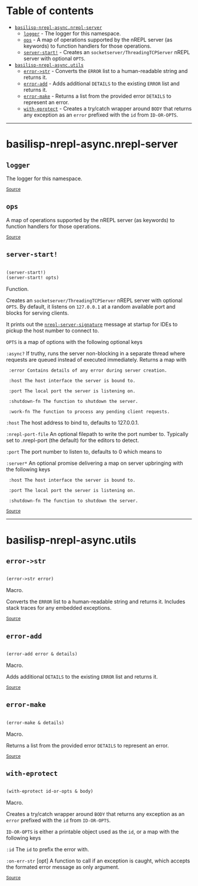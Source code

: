 # Table of contents
-  [`basilisp-nrepl-async.nrepl-server`](#basilisp-nrepl-async.nrepl-server) 
    -  [`logger`](#basilisp-nrepl-async.nrepl-server/logger) - The logger for this namespace.
    -  [`ops`](#basilisp-nrepl-async.nrepl-server/ops) - A map of operations supported by the nREPL server (as keywords) to function handlers for those operations.
    -  [`server-start!`](#basilisp-nrepl-async.nrepl-server/server-start!) - Creates an <code>socketserver/ThreadingTCPServer</code> nREPL server with optional <code>OPTS</code>.
-  [`basilisp-nrepl-async.utils`](#basilisp-nrepl-async.utils) 
    -  [`error->str`](#basilisp-nrepl-async.utils/error->str) - Converts the <code>ERROR</code> list to a human-readable string and returns it.
    -  [`error-add`](#basilisp-nrepl-async.utils/error-add) - Adds additional <code>DETAILS</code> to the existing <code>ERROR</code> list and returns it.
    -  [`error-make`](#basilisp-nrepl-async.utils/error-make) - Returns a list from the provided error <code>DETAILS</code> to represent an error.
    -  [`with-eprotect`](#basilisp-nrepl-async.utils/with-eprotect) - Creates a try/catch wrapper around <code>BODY</code> that returns any exception as an <code>error</code> prefixed with the <code>id</code> from <code>ID-OR-OPTS</code>.

-----
# <a name="basilisp-nrepl-async.nrepl-server">basilisp-nrepl-async.nrepl-server</a>






## <a name="basilisp-nrepl-async.nrepl-server/logger">`logger`</a><a name="basilisp-nrepl-async.nrepl-server/logger"></a>




The logger for this namespace.
<p><sub><a href="/blob/main/src/basilisp_nrepl_async/nrepl_server.lpy#L19-L21">Source</a></sub></p>

## <a name="basilisp-nrepl-async.nrepl-server/ops">`ops`</a><a name="basilisp-nrepl-async.nrepl-server/ops"></a>




A map of operations supported by the nREPL server (as keywords) to function
  handlers for those operations.
<p><sub><a href="/blob/main/src/basilisp_nrepl_async/nrepl_server.lpy#L332-L345">Source</a></sub></p>

## <a name="basilisp-nrepl-async.nrepl-server/server-start!">`server-start!`</a><a name="basilisp-nrepl-async.nrepl-server/server-start!"></a>
``` clojure

(server-start!)
(server-start! opts)
```
Function.

Creates an `socketserver/ThreadingTCPServer` nREPL server with
  optional `OPTS`. By default, it listens on `127.0.0.1` at a random
  available port and blocks for serving clients.

  It prints out the [`nrepl-server-signature`](#basilisp-nrepl-async.nrepl-server/nrepl-server-signature) message at startup for
  IDEs to pickup the host number to connect to.

  `OPTS` is a map of options with the following optional keys

  `:async?` If truthy, runs the server non-blocking in a separate
  thread where requests are queued instead of executed
  immediately. Returns a map with

     :error Contains details of any error during server creation.

     :host The host interface the server is bound to.

     :port The local port the server is listening on.

     :shutdown-fn The function to shutdown the server.

     :work-fn The function to process any pending client requests.

  `:host` The host address to bind to, defaults to 127.0.0.1.

  `:nrepl-port-file` An optional filepath to write the port number
  to. Typically set to .nrepl-port (the default) for the editors to
  detect.

  `:port` The port number to listen to, defaults to 0 which means to

  `:server*` An optional promise delivering a map on server upbringing
  with the following keys

     :host The host interface the server is bound to.

     :port The local port the server is listening on.

     :shutdown-fn The function to shutdown the server.
<p><sub><a href="/blob/main/src/basilisp_nrepl_async/nrepl_server.lpy#L568-L659">Source</a></sub></p>

-----
# <a name="basilisp-nrepl-async.utils">basilisp-nrepl-async.utils</a>






## <a name="basilisp-nrepl-async.utils/error->str">`error->str`</a><a name="basilisp-nrepl-async.utils/error->str"></a>
``` clojure

(error->str error)
```
Macro.

Converts the `ERROR` list to a human-readable string and returns
  it. Includes stack traces for any embedded exceptions.
<p><sub><a href="/blob/main/src/basilisp_nrepl_async/utils.lpy#L19-L29">Source</a></sub></p>

## <a name="basilisp-nrepl-async.utils/error-add">`error-add`</a><a name="basilisp-nrepl-async.utils/error-add"></a>
``` clojure

(error-add error & details)
```
Macro.

Adds additional `DETAILS` to the existing `ERROR` list and returns
  it.
<p><sub><a href="/blob/main/src/basilisp_nrepl_async/utils.lpy#L12-L17">Source</a></sub></p>

## <a name="basilisp-nrepl-async.utils/error-make">`error-make`</a><a name="basilisp-nrepl-async.utils/error-make"></a>
``` clojure

(error-make & details)
```
Macro.

Returns a list from the provided error `DETAILS` to represent an
  error.
<p><sub><a href="/blob/main/src/basilisp_nrepl_async/utils.lpy#L6-L10">Source</a></sub></p>

## <a name="basilisp-nrepl-async.utils/with-eprotect">`with-eprotect`</a><a name="basilisp-nrepl-async.utils/with-eprotect"></a>
``` clojure

(with-eprotect id-or-opts & body)
```
Macro.

Creates a try/catch wrapper around `BODY` that returns any exception
  as an `error` prefixed with the `id` from `ID-OR-OPTS`.

  `ID-OR-OPTS` is either a printable object used as the `id`, or a map
  with the following keys

  `:id` The `id` to prefix the error with.

  `:on-err-str` [opt] A function to call if an exception is caught,
  which accepts the formated error message as only argument.
<p><sub><a href="/blob/main/src/basilisp_nrepl_async/utils.lpy#L31-L61">Source</a></sub></p>
